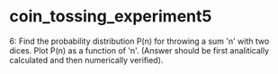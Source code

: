 # coin_tossing_experiment5
6: Find the probability distribution P(n) for throwing a sum 'n'  with two dices. Plot P(n) as a function of 'n'.  (Answer should be first analitically calculated and then numerically verified).
